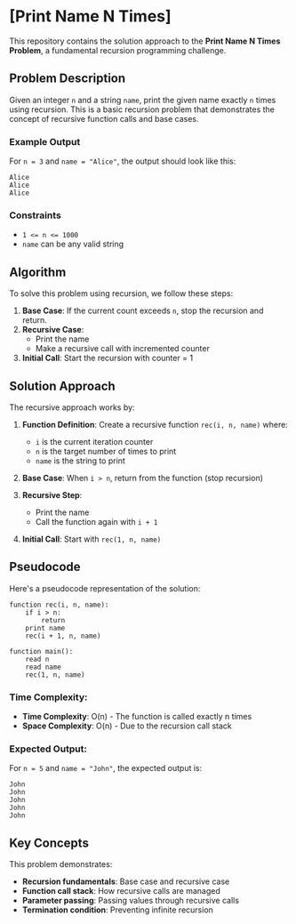 # [Print Name N Times]

This repository contains the solution approach to the **Print Name N Times Problem**, a fundamental recursion programming challenge.

## Problem Description

Given an integer `n` and a string `name`, print the given name exactly `n` times using recursion. This is a basic recursion problem that demonstrates the concept of recursive function calls and base cases.

### Example Output

For `n = 3` and `name = "Alice"`, the output should look like this:

```
Alice
Alice
Alice
```

### Constraints

- `1 <= n <= 1000`
- `name` can be any valid string

## Algorithm

To solve this problem using recursion, we follow these steps:

1. **Base Case**: If the current count exceeds `n`, stop the recursion and return.
2. **Recursive Case**: 
   - Print the name
   - Make a recursive call with incremented counter
3. **Initial Call**: Start the recursion with counter = 1

## Solution Approach

The recursive approach works by:

1. **Function Definition**: Create a recursive function `rec(i, n, name)` where:
   - `i` is the current iteration counter
   - `n` is the target number of times to print
   - `name` is the string to print

2. **Base Case**: When `i > n`, return from the function (stop recursion)

3. **Recursive Step**: 
   - Print the name
   - Call the function again with `i + 1`

4. **Initial Call**: Start with `rec(1, n, name)`

## Pseudocode

Here's a pseudocode representation of the solution:

```
function rec(i, n, name):
    if i > n:
        return
    print name
    rec(i + 1, n, name)

function main():
    read n
    read name
    rec(1, n, name)
```

### Time Complexity:
- **Time Complexity**: O(n) - The function is called exactly n times
- **Space Complexity**: O(n) - Due to the recursion call stack

### Expected Output:

For `n = 5` and `name = "John"`, the expected output is:

```
John
John
John
John
John
```

## Key Concepts

This problem demonstrates:
- **Recursion fundamentals**: Base case and recursive case
- **Function call stack**: How recursive calls are managed
- **Parameter passing**: Passing values through recursive calls
- **Termination condition**: Preventing infinite recursion